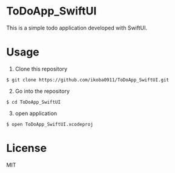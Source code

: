 # ToDoApp_SwiftUI
 
This is a simple todo application developed with SwiftUI.

# Usage

1. Clone this repository
```
$ git clone https://github.com/ikoba0911/ToDoApp_SwiftUI.git
```

2. Go into the repository
```
$ cd ToDoApp_SwiftUI
```

3. open application
```
$ open ToDoApp_SwiftUI.xcodeproj
```

# License
MIT
